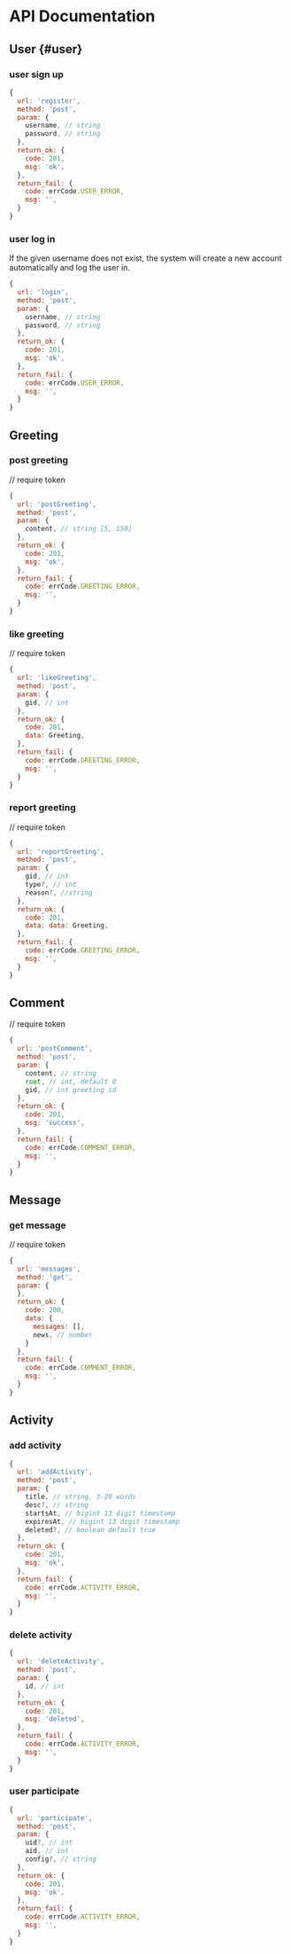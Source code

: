 # API Documentation

## User {#user}

### user sign up

``` js
{
  url: 'register',
  method: 'post',
  param: {
    username, // string
    password, // string
  },
  return_ok: {
    code: 201,
    msg: 'ok',
  },
  return_fail: {
    code: errCode.USER_ERROR,
    msg: '',
  }
}
```

### user log in

If the given username does not exist, the system will create a new account automatically and log the user in.

``` js
{
  url: 'login',
  method: 'post',
  param: {
    username, // string
    password, // string
  },
  return_ok: {
    code: 201,
    msg: 'ok',
  },
  return_fail: {
    code: errCode.USER_ERROR,
    msg: '',
  }
}
```

## Greeting

### post greeting

// require token

``` js
{
  url: 'postGreeting',
  method: 'post',
  param: {
    content, // string [5, 150]
  },
  return_ok: {
    code: 201,
    msg: 'ok',
  },
  return_fail: {
    code: errCode.GREETING_ERROR,
    msg: '',
  }
}
```

### like greeting

// require token

``` js
{
  url: 'likeGreeting',
  method: 'post',
  param: {
    gid, // int
  },
  return_ok: {
    code: 201,
    data: Greeting,
  },
  return_fail: {
    code: errCode.GREETING_ERROR,
    msg: '',
  }
}
```

### report greeting

// require token

``` js
{
  url: 'reportGreeting',
  method: 'post',
  param: {
    gid, // int
    type?, // int
    reason?, //string
  },
  return_ok: {
    code: 201,
    data: data: Greeting,
  },
  return_fail: {
    code: errCode.GREETING_ERROR,
    msg: '',
  }
}
```

## Comment

// require token

``` js
{
  url: 'postComment',
  method: 'post',
  param: {
    content, // string
    root, // int, default 0
    gid, // int greeting id
  },
  return_ok: {
    code: 201,
    msg: 'success',
  },
  return_fail: {
    code: errCode.COMMENT_ERROR,
    msg: '',
  }
}
```

## Message

### get message

// require token

``` js
{
  url: 'messages',
  method: 'get',
  param: {
  },
  return_ok: {
    code: 200,
    data: {
      messages: [],
      news, // number
    }
  },
  return_fail: {
    code: errCode.COMMENT_ERROR,
    msg: '',
  }
}
```

## Activity

### add activity

``` js
{
  url: 'addActivity',
  method: 'post',
  param: {
    title, // string, 3-20 words
    desc?, // string
    startsAt, // bigint 13 digit timestamp
    expiresAt, // bigint 13 digit timestamp
    deleted?, // boolean default true
  },
  return_ok: {
    code: 201,
    msg: 'ok',
  },
  return_fail: {
    code: errCode.ACTIVITY_ERROR,
    msg: '',
  }
}
```

### delete activity

``` js
{
  url: 'deleteActivity',
  method: 'post',
  param: {
    id, // int
  },
  return_ok: {
    code: 201,
    msg: 'deleted',
  },
  return_fail: {
    code: errCode.ACTIVITY_ERROR,
    msg: '',
  }
}
```

### user participate

``` js
{
  url: 'participate',
  method: 'post',
  param: {
    uid?, // int
    aid, // int
    config?, // string
  },
  return_ok: {
    code: 201,
    msg: 'ok',
  },
  return_fail: {
    code: errCode.ACTIVITY_ERROR,
    msg: '',
  }
}
```
